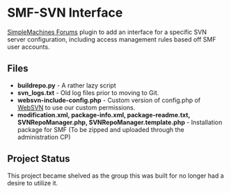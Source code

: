 
SMF-SVN Interface
=============

[SimpleMachines Forums](http://www.simplemachines.org/) plugin to add an interface for a specific SVN server configuration, including access management rules based off SMF user accounts.

Files
------------

+ **buildrepo.py** - A rather lazy script
+ **svn_logs.txt** - Old log files prior to moving to Git. 
+ **websvn-include-config.php** - Custom version of config.php of [WebSVN](http://websvn.tigris.org/) to use our custom permissions.
+ **modification.xml, package-info.xml, package-readme.txt, SVNRepoManager.php, SVNRepoManager.template.php** - Installation package for SMF (To be zipped and uploaded through the administration CP)

Project Status
------------

This project became shelved as the group this was built for no longer had a desire to utilize it.

